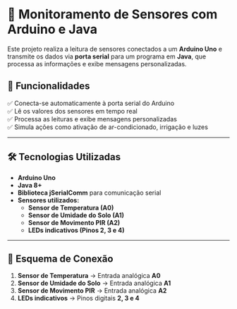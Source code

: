 # 📡 Monitoramento de Sensores com Arduino e Java

Este projeto realiza a leitura de sensores conectados a um **Arduino Uno** e transmite os dados via **porta serial** para um programa em **Java**, que processa as informações e exibe mensagens personalizadas.

## 📌 Funcionalidades

✅ Conecta-se automaticamente à porta serial do Arduino  
✅ Lê os valores dos sensores em tempo real  
✅ Processa as leituras e exibe mensagens personalizadas  
✅ Simula ações como ativação de ar-condicionado, irrigação e luzes  

---

## 🛠 Tecnologias Utilizadas

- **Arduino Uno**
- **Java 8+**
- **Biblioteca jSerialComm** para comunicação serial
- **Sensores utilizados:**
  - **Sensor de Temperatura (A0)**
  - **Sensor de Umidade do Solo (A1)**
  - **Sensor de Movimento PIR (A2)**
  - **LEDs indicativos (Pinos 2, 3 e 4)**

---

## 🔌 Esquema de Conexão

1. **Sensor de Temperatura** → Entrada analógica **A0**  
2. **Sensor de Umidade do Solo** → Entrada analógica **A1**  
3. **Sensor de Movimento PIR** → Entrada analógica **A2**  
4. **LEDs indicativos** → Pinos digitais **2, 3 e 4**  

